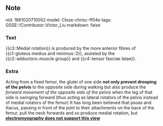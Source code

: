 ## Note
nid: 1661020710052
model: Cloze-chrisc-ff04e
tags: GSSE::!Contributor::Victor_Liu
markdown: false

### Text
{{c3::Medial rotation}} is produced by the more anterior fibres of {{c1::gluteus medius and minimus::2}}, assisted by the {{c2::adductors::muscle group}} and {{c4::tensor fasciae latae}}.

### Extra
Acting from a fixed femur, the glutei of one side <b>not only
prevent drooping of the pelvis</b> to the opposite side during
walking but also produce the <i>forward movement of the opposite
side of the pelvis</i> when the leg of that side is swinging
forward (thus acting as lateral rotators of the pelvis instead of
medial rotators of the femur) It has long been believed that psoas
and iliacus, passing in front of the joint to their attachments on
the back of the femur, pull the neck forwards and so produce medial
rotation, but <b><u>electromyography does not support this
view</u></b>
